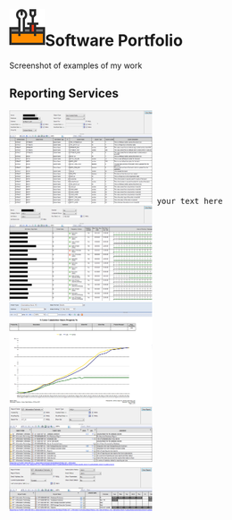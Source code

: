 <img align="left" src="Images/ReadMe/Logo.png" width="64px" >

# Software Portfolio
Screenshot of examples of my work

## Reporting Services
<kbd> <img src="Images/ReadMe/ssrsdatadictionary.png" width="256px" title="T-SQL (Transact-Structured Query Language)" /> your text here</kbd>
<kbd> <img src="Images/ReadMe/ssrsscheduledjobs.png" width="256px" title="T-SQL (Transact-Structured Query Language)" /></kbd>
<kbd> <img src="Images/ReadMe/ssrsscurve.png" width="256px" title="T-SQL (Transact-Structured Query Language)" /></kbd>
<kbd> <img src="Images/ReadMe/ssrsreportlisting.png" width="256px" title="T-SQL (Transact-Structured Query Language)" /></kbd>
<kbd> <img src="Images/ReadMe/ssrsreportsubscriptions.png" width="256px" title="T-SQL (Transact-Structured Query Language)" /></kbd>

